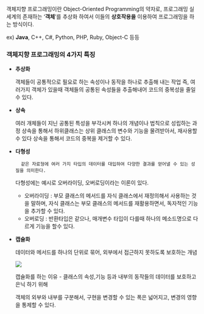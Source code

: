 객체지향 프로그래밍이란 Object-Oriented Programming의 약자로, 프로그래밍 실세계의 존재하는 ‘**객체**’를 추상화 하여서 이들의 **상호작용을** 이용하여 프로그래밍을 하는 방식이다.

ex) **Java**, C++, C#, Python, PHP, Ruby, Object-C 등등

### 객체지향 프로그래밍의 4가지 특징

- **추상화**
    
    객체들이 공통적으로 필요로 하는 속성이나 동작을 하나로 추출해 내는 작업
    즉, 여러가지 객체가 있을때 객체들의 공통된 속성들을 추출해내어 코드의 중복성을 줄일 수 있다.
    
- **상속**
    
    여러 개체들이 지닌 공통된 특성을 부각시켜 하나의 개념이나 법칙으로 성립하는 과정
    상속을 통해서 하위클래스는 상위 클래스의 변수와 기능을 물려받아서, 재사용할 수 있다
    상속을 통해서 코드의 중복을 제거할 수 있다.
    
- **다형성**
    
	    같은 자료형에 여러 가지 타입의 데이터를 대입하여 다양한 결과를 얻어낼 수 있는 성질을 의미한다.
    
    다형성에는 예시로 오버라이딩, 오버로딩이라는 이론이 있다.
    
    - 오버라이딩 : 부모 클래스의 메서드를 자식 클래스에서 재정의해서 사용하는 것을 말하며, 자식 클래스는 부모 클래스의 메서드를 재활용하면서, 독자적인 기능을 추가할 수 있다.
    - 오버로딩 : 반환타입은 같으나, 매개변수 타입이 다를때 하나의 메소드명으로 다르게 기능을 할수 있다.
    
- **캡슐화**
    
    데이터와 메서드를 하나의 단위로 묶어, 외부에서 접근하지 못하도록 보호하는 개념
    
	![](https://i.imgur.com/vISwcyI.png)
    
    캡슐화를 하는 이유 - 클래스의 속성,기능 등과 내부의 동작들의 데이터를 보호하고 은닉 하기 위해
    
    객체의 외부와 내부를 구분해서, 구현을 변경할 수 있는 폭은 넓어지고, 변경의 영향을 통제할 수 있다.